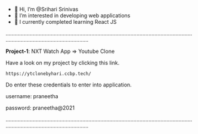 - 👋 Hi, I’m @Srihari Srinivas
- 👀 I’m interested in developing web applications
- 🌱 I currently completed learning React JS

...................................................................................................................................................................................

**Project-1**: NXT Watch App => Youtube Clone

Have a look on my project by clicking this link.
    
    https://ytclonebyhari.ccbp.tech/

Do enter these credentials to enter into application.

username: praneetha
    
password: praneetha@2021

...................................................................................................................................................................................


